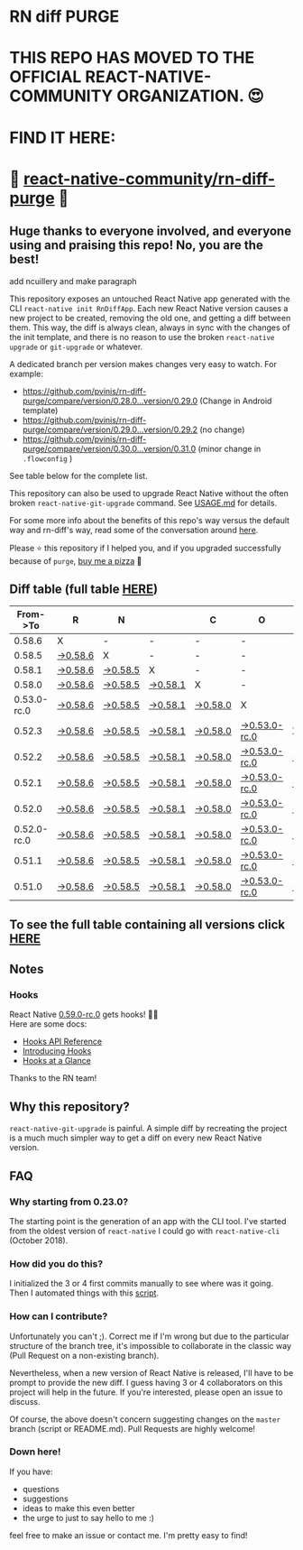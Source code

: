 # RN diff PURGE

# THIS REPO HAS MOVED TO THE OFFICIAL REACT-NATIVE-COMMUNITY ORGANIZATION. 😍
# FIND IT HERE:  
# 💪 [react-native-community/rn-diff-purge](https://github.com/react-native-community/rn-diff-purge) 🎉
## Huge thanks to everyone involved, and everyone using and praising this repo! No, you are the best!


 add ncuillery and make paragraph

This repository exposes an untouched React Native app generated with the CLI
`react-native init RnDiffApp`. Each new React Native version causes a new project to be created, removing the old one, and getting a diff between them. This way, the diff is always clean, always in sync with the changes of the init template, and there is no reason to use the broken `react-native upgrade` or `git-upgrade` or whatever.

A dedicated branch per version makes changes very easy
to watch. For example:

* https://github.com/pvinis/rn-diff-purge/compare/version/0.28.0...version/0.29.0
(Change in Android template)
* https://github.com/pvinis/rn-diff-purge/compare/version/0.29.0...version/0.29.2
(no change)
* https://github.com/pvinis/rn-diff-purge/compare/version/0.30.0...version/0.31.0
(minor change in `.flowconfig` )

See table below for the complete list.

This repository can also be used to upgrade React Native without the often broken `react-native-git-upgrade` command.
See [USAGE.md](https://github.com/pvinis/rn-diff-purge/blob/master/USAGE.md) for details.

For some more info about the benefits of this repo's way versus the default way and rn-diff's way, read some of the conversation around [here](https://github.com/react-native-community/discussions-and-proposals/issues/68#issuecomment-452227478).

Please :star: this repository if I helped you, and if you upgraded successfully because of `purge`, [buy me a pizza](https://www.buymeacoffee.com/DGWwHVZ4s) :pizza:

## Diff table (full table [HERE](https://pvinis.github.io/rn-diff-purge))

| From->To    | R                                                                                               | N                                                                                               |                                                                                                 | C                                                                                               | O                                                                                                         | R                                                                                               | E                                                                                               |                                                                                                 | T                                                                                               | E                                                                                                    | A                                                                                          | M   |
| ----------- | ----------------------------------------------------------------------------------------------- | ----------------------------------------------------------------------------------------------- | ----------------------------------------------------------------------------------------------- | ----------------------------------------------------------------------------------------------- | --------------------------------------------------------------------------------------------------------- | ----------------------------------------------------------------------------------------------- | ----------------------------------------------------------------------------------------------- | ----------------------------------------------------------------------------------------------- | ----------------------------------------------------------------------------------------------- | ---------------------------------------------------------------------------------------------------- | ------------------------------------------------------------------------------------------ | --- |
| 0.58.6      | X                                                                                               | -                                                                                               | -                                                                                               | -                                                                                               | -                                                                                                         | -                                                                                               | -                                                                                               | -                                                                                               | -                                                                                               | -                                                                                                    | -                                                                                          | -   |
| 0.58.5      | [->0.58.6](https://github.com/pvinis/rn-diff-purge/compare/version/0.58.5..version/0.58.6)      | X                                                                                               | -                                                                                               | -                                                                                               | -                                                                                                         | -                                                                                               | -                                                                                               | -                                                                                               | -                                                                                               | -                                                                                                    | -                                                                                          | -   |
| 0.58.1      | [->0.58.6](https://github.com/pvinis/rn-diff-purge/compare/version/0.58.1..version/0.58.6)      | [->0.58.5](https://github.com/pvinis/rn-diff-purge/compare/version/0.58.1..version/0.58.5)      | X                                                                                               | -                                                                                               | -                                                                                                         | -                                                                                               | -                                                                                               | -                                                                                               | -                                                                                               | -                                                                                                    | -                                                                                          | -   |
| 0.58.0      | [->0.58.6](https://github.com/pvinis/rn-diff-purge/compare/version/0.58.0..version/0.58.6)      | [->0.58.5](https://github.com/pvinis/rn-diff-purge/compare/version/0.58.0..version/0.58.5)      | [->0.58.1](https://github.com/pvinis/rn-diff-purge/compare/version/0.58.0..version/0.58.1)      | X                                                                                               | -                                                                                                         | -                                                                                               | -                                                                                               | -                                                                                               | -                                                                                               | -                                                                                                    | -                                                                                          | -   |
| 0.53.0-rc.0 | [->0.58.6](https://github.com/pvinis/rn-diff-purge/compare/version/0.53.0-rc.0..version/0.58.6) | [->0.58.5](https://github.com/pvinis/rn-diff-purge/compare/version/0.53.0-rc.0..version/0.58.5) | [->0.58.1](https://github.com/pvinis/rn-diff-purge/compare/version/0.53.0-rc.0..version/0.58.1) | [->0.58.0](https://github.com/pvinis/rn-diff-purge/compare/version/0.53.0-rc.0..version/0.58.0) | X                                                                                                         | -                                                                                               | -                                                                                               | -                                                                                               | -                                                                                               | -                                                                                                    | -                                                                                          | -   |
| 0.52.3      | [->0.58.6](https://github.com/pvinis/rn-diff-purge/compare/version/0.52.3..version/0.58.6)      | [->0.58.5](https://github.com/pvinis/rn-diff-purge/compare/version/0.52.3..version/0.58.5)      | [->0.58.1](https://github.com/pvinis/rn-diff-purge/compare/version/0.52.3..version/0.58.1)      | [->0.58.0](https://github.com/pvinis/rn-diff-purge/compare/version/0.52.3..version/0.58.0)      | [->0.53.0-rc.0](https://github.com/pvinis/rn-diff-purge/compare/version/0.52.3..version/0.53.0-rc.0)      | X                                                                                               | -                                                                                               | -                                                                                               | -                                                                                               | -                                                                                                    | -                                                                                          | -   |
| 0.52.2      | [->0.58.6](https://github.com/pvinis/rn-diff-purge/compare/version/0.52.2..version/0.58.6)      | [->0.58.5](https://github.com/pvinis/rn-diff-purge/compare/version/0.52.2..version/0.58.5)      | [->0.58.1](https://github.com/pvinis/rn-diff-purge/compare/version/0.52.2..version/0.58.1)      | [->0.58.0](https://github.com/pvinis/rn-diff-purge/compare/version/0.52.2..version/0.58.0)      | [->0.53.0-rc.0](https://github.com/pvinis/rn-diff-purge/compare/version/0.52.2..version/0.53.0-rc.0)      | [->0.52.3](https://github.com/pvinis/rn-diff-purge/compare/version/0.52.2..version/0.52.3)      | X                                                                                               | -                                                                                               | -                                                                                               | -                                                                                                    | -                                                                                          | -   |
| 0.52.1      | [->0.58.6](https://github.com/pvinis/rn-diff-purge/compare/version/0.52.1..version/0.58.6)      | [->0.58.5](https://github.com/pvinis/rn-diff-purge/compare/version/0.52.1..version/0.58.5)      | [->0.58.1](https://github.com/pvinis/rn-diff-purge/compare/version/0.52.1..version/0.58.1)      | [->0.58.0](https://github.com/pvinis/rn-diff-purge/compare/version/0.52.1..version/0.58.0)      | [->0.53.0-rc.0](https://github.com/pvinis/rn-diff-purge/compare/version/0.52.1..version/0.53.0-rc.0)      | [->0.52.3](https://github.com/pvinis/rn-diff-purge/compare/version/0.52.1..version/0.52.3)      | [->0.52.2](https://github.com/pvinis/rn-diff-purge/compare/version/0.52.1..version/0.52.2)      | X                                                                                               | -                                                                                               | -                                                                                                    | -                                                                                          | -   |
| 0.52.0      | [->0.58.6](https://github.com/pvinis/rn-diff-purge/compare/version/0.52.0..version/0.58.6)      | [->0.58.5](https://github.com/pvinis/rn-diff-purge/compare/version/0.52.0..version/0.58.5)      | [->0.58.1](https://github.com/pvinis/rn-diff-purge/compare/version/0.52.0..version/0.58.1)      | [->0.58.0](https://github.com/pvinis/rn-diff-purge/compare/version/0.52.0..version/0.58.0)      | [->0.53.0-rc.0](https://github.com/pvinis/rn-diff-purge/compare/version/0.52.0..version/0.53.0-rc.0)      | [->0.52.3](https://github.com/pvinis/rn-diff-purge/compare/version/0.52.0..version/0.52.3)      | [->0.52.2](https://github.com/pvinis/rn-diff-purge/compare/version/0.52.0..version/0.52.2)      | [->0.52.1](https://github.com/pvinis/rn-diff-purge/compare/version/0.52.0..version/0.52.1)      | X                                                                                               | -                                                                                                    | -                                                                                          | -   |
| 0.52.0-rc.0 | [->0.58.6](https://github.com/pvinis/rn-diff-purge/compare/version/0.52.0-rc.0..version/0.58.6) | [->0.58.5](https://github.com/pvinis/rn-diff-purge/compare/version/0.52.0-rc.0..version/0.58.5) | [->0.58.1](https://github.com/pvinis/rn-diff-purge/compare/version/0.52.0-rc.0..version/0.58.1) | [->0.58.0](https://github.com/pvinis/rn-diff-purge/compare/version/0.52.0-rc.0..version/0.58.0) | [->0.53.0-rc.0](https://github.com/pvinis/rn-diff-purge/compare/version/0.52.0-rc.0..version/0.53.0-rc.0) | [->0.52.3](https://github.com/pvinis/rn-diff-purge/compare/version/0.52.0-rc.0..version/0.52.3) | [->0.52.2](https://github.com/pvinis/rn-diff-purge/compare/version/0.52.0-rc.0..version/0.52.2) | [->0.52.1](https://github.com/pvinis/rn-diff-purge/compare/version/0.52.0-rc.0..version/0.52.1) | [->0.52.0](https://github.com/pvinis/rn-diff-purge/compare/version/0.52.0-rc.0..version/0.52.0) | X                                                                                                    | -                                                                                          | -   |
| 0.51.1      | [->0.58.6](https://github.com/pvinis/rn-diff-purge/compare/version/0.51.1..version/0.58.6)      | [->0.58.5](https://github.com/pvinis/rn-diff-purge/compare/version/0.51.1..version/0.58.5)      | [->0.58.1](https://github.com/pvinis/rn-diff-purge/compare/version/0.51.1..version/0.58.1)      | [->0.58.0](https://github.com/pvinis/rn-diff-purge/compare/version/0.51.1..version/0.58.0)      | [->0.53.0-rc.0](https://github.com/pvinis/rn-diff-purge/compare/version/0.51.1..version/0.53.0-rc.0)      | [->0.52.3](https://github.com/pvinis/rn-diff-purge/compare/version/0.51.1..version/0.52.3)      | [->0.52.2](https://github.com/pvinis/rn-diff-purge/compare/version/0.51.1..version/0.52.2)      | [->0.52.1](https://github.com/pvinis/rn-diff-purge/compare/version/0.51.1..version/0.52.1)      | [->0.52.0](https://github.com/pvinis/rn-diff-purge/compare/version/0.51.1..version/0.52.0)      | [->0.52.0-rc.0](https://github.com/pvinis/rn-diff-purge/compare/version/0.51.1..version/0.52.0-rc.0) | X                                                                                          | -   |
| 0.51.0      | [->0.58.6](https://github.com/pvinis/rn-diff-purge/compare/version/0.51.0..version/0.58.6)      | [->0.58.5](https://github.com/pvinis/rn-diff-purge/compare/version/0.51.0..version/0.58.5)      | [->0.58.1](https://github.com/pvinis/rn-diff-purge/compare/version/0.51.0..version/0.58.1)      | [->0.58.0](https://github.com/pvinis/rn-diff-purge/compare/version/0.51.0..version/0.58.0)      | [->0.53.0-rc.0](https://github.com/pvinis/rn-diff-purge/compare/version/0.51.0..version/0.53.0-rc.0)      | [->0.52.3](https://github.com/pvinis/rn-diff-purge/compare/version/0.51.0..version/0.52.3)      | [->0.52.2](https://github.com/pvinis/rn-diff-purge/compare/version/0.51.0..version/0.52.2)      | [->0.52.1](https://github.com/pvinis/rn-diff-purge/compare/version/0.51.0..version/0.52.1)      | [->0.52.0](https://github.com/pvinis/rn-diff-purge/compare/version/0.51.0..version/0.52.0)      | [->0.52.0-rc.0](https://github.com/pvinis/rn-diff-purge/compare/version/0.51.0..version/0.52.0-rc.0) | [->0.51.1](https://github.com/pvinis/rn-diff-purge/compare/version/0.51.0..version/0.51.1) | X   |

## To see the full table containing all versions click [HERE](https://pvinis.github.io/rn-diff-purge)

## Notes

### Hooks
React Native [0.59.0-rc.0](https://github.com/pvinis/rn-diff-purge#version-changes) gets hooks! 🎉🥳  
Here are some docs:
- [Hooks API Reference](https://reactjs.org/docs/hooks-reference.html)
- [Introducing Hooks](https://reactjs.org/docs/hooks-intro.html)
- [Hooks at a Glance](https://reactjs.org/docs/hooks-overview.html)

Thanks to the RN team!

## Why this repository?
`react-native-git-upgrade` is painful. A simple diff by recreating the project is a much much simpler way to get a diff on every new React Native version.


## FAQ

### Why starting from 0.23.0?

The starting point is the generation of an app with the CLI tool. I've started from the oldest
version of `react-native` I could go with `react-native-cli` (October 2018).

### How did you do this?

I initialized the 3 or 4 first commits manually to see where was it going. Then I automated
things with this [script](https://github.com/pvinis/rn-diff-purge/blob/master/new-version.sh).

### How can I contribute?

Unfortunately you can't ;). Correct me if I'm wrong but due to the particular structure of the
branch tree, it's impossible to collaborate in the classic way (Pull Request on a non-existing
branch).

Nevertheless, when a new version of React Native is released, I'll have to be prompt to provide
the new diff. I guess having 3 or 4 collaborators on this project will help in the future.
If you're interested, please open an issue to discuss.

Of course, the above doesn't concern suggesting changes on the `master` branch (script or
README.md). Pull Requests are highly welcome!


### Down here!

If you have: 
- questions
- suggestions
- ideas to make this even better
- the urge to just to say hello to me :)

feel free to make an issue or contact me. I'm pretty easy to find!
